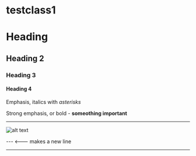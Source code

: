 # testclass1

# Heading
## Heading 2 
### Heading 3
#### Heading 4

Emphasis, italics with _asterisks_ 

Strong emphasis, or bold - **someothing important**

---
![alt text](https://www.thesprucepets.com/thmb/X4Gs6Ct7szs4W3VFiJFHwQGLlmY=/2032x1143/smart/filters:no_upscale()/JasonNastaszewskiEyeEmBritishBulldog-772f3705fb164f5db16793aa44f5115f.jpg "some text")

--- <--- makes a new line

---